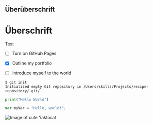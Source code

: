 ## Überüberschrift 
# Überschrift
Text

- [ ] Turn on GitHub Pages
- [x] Outline my portfolio
- [ ] Introduce myself to the world


```
$ git init
Initialized empty Git repository in /Users/skills/Projects/recipe-repository/.git/
```

```python
print("Hello World")
```


``` javascript
var myVar = "Hello, world!";
```



![Image of cute Yaktocat](https://octodex.github.com/images/yaktocat.png)

